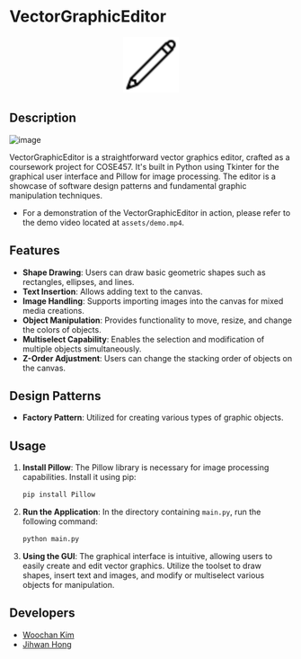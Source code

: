 
# VectorGraphicEditor
<div align="center">
    <img width="100" alt="image" src="https://github.com/Jordano-Jackson/VectorGraphicEditor/blob/main/icons8-pencil-50.png">
</div>

## Description
<img width="700" alt="image" src="https://github.com/Jordano-Jackson/VectorGraphicEditor/assets/19871043/2fec6202-cb39-44a9-b64a-8a0f84b6205d">



VectorGraphicEditor is a straightforward vector graphics editor, crafted as a coursework project for COSE457. It's built in Python using Tkinter for the graphical user interface and Pillow for image processing. The editor is a showcase of software design patterns and fundamental graphic manipulation techniques.

* For a demonstration of the VectorGraphicEditor in action, please refer to the demo video located at `assets/demo.mp4`.


## Features
- **Shape Drawing**: Users can draw basic geometric shapes such as rectangles, ellipses, and lines.
- **Text Insertion**: Allows adding text to the canvas.
- **Image Handling**: Supports importing images into the canvas for mixed media creations.
- **Object Manipulation**: Provides functionality to move, resize, and change the colors of objects.
- **Multiselect Capability**: Enables the selection and modification of multiple objects simultaneously.
- **Z-Order Adjustment**: Users can change the stacking order of objects on the canvas.

## Design Patterns
- **Factory Pattern**: Utilized for creating various types of graphic objects.

## Usage

1. **Install Pillow**: The Pillow library is necessary for image processing capabilities. Install it using pip:

   ```bash
   pip install Pillow
   ```

2. **Run the Application**: In the directory containing `main.py`, run the following command:

   ```bash
   python main.py
   ```

3. **Using the GUI**: The graphical interface is intuitive, allowing users to easily create and edit vector graphics. Utilize the toolset to draw shapes, insert text and images, and modify or multiselect various objects for manipulation.

## Developers
<ul>
   <li>
      <a href ="https://github.com/SkyDreamer14">Woochan Kim</a>
   </li>
   <li>
      <a href = "https://github.com/Jordano-Jackson">Jihwan Hong</a>
   </li>
</ul>

